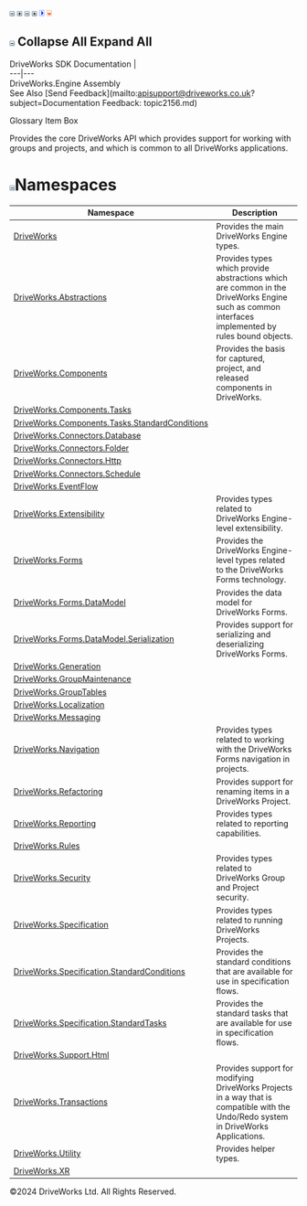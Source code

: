 ![](dotnetimages/collapse.gif) ![](dotnetimages/expand.gif) ![](dotnetimages/collapse.gif) ![](dotnetimages/expand.gif) ![](dotnetimages/drpdown.gif) ![](dotnetimages/drpdown_orange.gif)

![](dotnetimages/collapse.gif) Collapse All Expand All  
---  
DriveWorks SDK Documentation  |   
---|---  
DriveWorks.Engine Assembly   
See Also [Send Feedback](mailto:apisupport@driveworks.co.uk?subject=Documentation Feedback: topic2156.md)  
  
Glossary Item Box

Provides the core DriveWorks API which provides support for working with groups and projects, and which is common to all DriveWorks applications. 

# ![](dotnetimages/collapse.gif)Namespaces

Namespace| Description  
---|---  
[DriveWorks](topic2159.md)| Provides the main DriveWorks Engine types.  
[DriveWorks.Abstractions](topic5939.md)| Provides types which provide abstractions which are common in the DriveWorks Engine such as common interfaces implemented by rules bound objects.  
[DriveWorks.Components](topic6089.md)| Provides the basis for captured, project, and released components in DriveWorks.  
[DriveWorks.Components.Tasks](topic6391.md)|   
[DriveWorks.Components.Tasks.StandardConditions](topic6735.md)|   
[DriveWorks.Connectors.Database](topic6754.md)|   
[DriveWorks.Connectors.Folder](topic6821.md)|   
[DriveWorks.Connectors.Http](topic6836.md)|   
[DriveWorks.Connectors.Schedule](topic6848.md)|   
[DriveWorks.EventFlow](topic6871.md)|   
[DriveWorks.Extensibility](topic7150.md)| Provides types related to DriveWorks Engine-level extensibility.  
[DriveWorks.Forms](topic7266.md)| Provides the DriveWorks Engine-level types related to the DriveWorks Forms technology.  
[DriveWorks.Forms.DataModel](topic9371.md)| Provides the data model for DriveWorks Forms.  
[DriveWorks.Forms.DataModel.Serialization](topic9591.md)| Provides support for serializing and deserializing DriveWorks Forms.  
[DriveWorks.Generation](topic9626.md)|   
[DriveWorks.GroupMaintenance](topic9628.md)|   
[DriveWorks.GroupTables](topic10007.md)|   
[DriveWorks.Localization](topic10015.md)|   
[DriveWorks.Messaging](topic10038.md)|   
[DriveWorks.Navigation](topic10114.md)| Provides types related to working with the DriveWorks Forms navigation in projects.  
[DriveWorks.Refactoring](topic10266.md)| Provides support for renaming items in a DriveWorks Project.  
[DriveWorks.Reporting](topic10334.md)| Provides types related to reporting capabilities.  
[DriveWorks.Rules](topic10510.md)|   
[DriveWorks.Security](topic10574.md)| Provides types related to DriveWorks Group and Project security.  
[DriveWorks.Specification](topic10764.md)| Provides types related to running DriveWorks Projects.  
[DriveWorks.Specification.StandardConditions](topic11828.md)| Provides the standard conditions that are available for use in specification flows.  
[DriveWorks.Specification.StandardTasks](topic11896.md)| Provides the standard tasks that are available for use in specification flows.  
[DriveWorks.Support.Html](topic12833.md)|   
[DriveWorks.Transactions](topic12835.md)| Provides support for modifying DriveWorks Projects in a way that is compatible with the Undo/Redo system in DriveWorks Applications.  
[DriveWorks.Utility](topic13190.md)| Provides helper types.  
[DriveWorks.XR](topic13327.md)|   
  
©2024 DriveWorks Ltd. All Rights Reserved.

